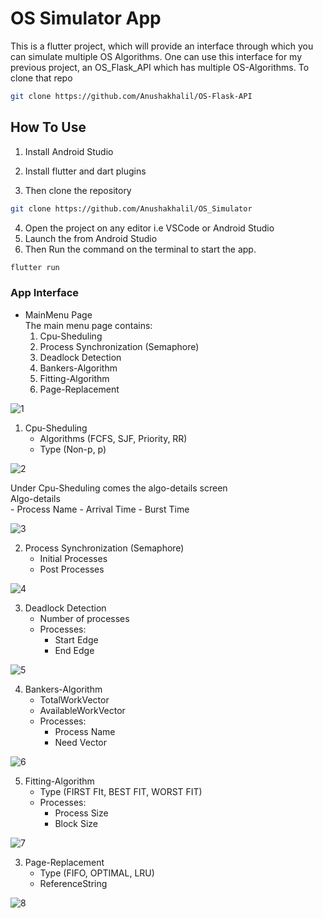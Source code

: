 # OS Simulator App

This is a flutter project, which will provide an interface through which you can simulate multiple OS Algorithms.
One can use this interface for my previous project, an OS_Flask_API which has multiple OS-Algorithms. To clone that repo

```bash
git clone https://github.com/Anushakhalil/OS-Flask-API
```

## How To Use
1. Install Android Studio
2. Install flutter and dart plugins

3. Then clone the repository
```bash
git clone https://github.com/Anushakhalil/OS_Simulator
```

4. Open the project on any editor i.e VSCode or Android Studio
5. Launch the from Android Studio
6. Then Run the command on the terminal to start the app.
```bash
flutter run
```

### App Interface
- MainMenu Page <br/>
    The main menu page contains:
    1. Cpu-Sheduling <br/>
    2. Process Synchronization (Semaphore)
    3. Deadlock Detection
    4. Bankers-Algorithm
    5. Fitting-Algorithm
    6. Page-Replacement


![1](https://github.com/Anushakhalil/OS_Simulator/tree/master/images/pic_1.png "Screen image for Main-Menu")


1. Cpu-Sheduling <br/>
    - Algorithms (FCFS, SJF, Priority, RR)
    - Type (Non-p, p)  


![2](https://github.com/Anushakhalil/OS_Simulator/tree/master/images/pic_2.png "Screen image for Cpu-Sheduling")


Under Cpu-Sheduling comes the algo-details screen    
Algo-details <br/>
    - Process Name
    - Arrival Time
    - Burst Time


![3](https://github.com/Anushakhalil/OS_Simulator/tree/master/images/pic_3.png "Screen image for Algo-Details")


2. Process Synchronization (Semaphore)  <br/>
    - Initial Processes
    - Post Processes


![4](https://github.com/Anushakhalil/OS_Simulator/tree/master/images/pic_4.png "Screen image for Process-Synchronization")


3. Deadlock Detection <br/>
    - Number of processes
    - Processes:
        - Start Edge
        - End Edge


![5](https://github.com/Anushakhalil/OS_Simulator/tree/master/images/pic_5.png "Screen image for Deadlock-Detection")


4. Bankers-Algorithm <br/>
    - TotalWorkVector
    - AvailableWorkVector
    - Processes:
        - Process Name
        - Need Vector


![6](https://github.com/Anushakhalil/OS_Simulator/tree/master/images/pic_6.png "Screen image for Bankers-Algorithm")


5. Fitting-Algorithm <br/>
    - Type (FIRST FIt, BEST FIT, WORST FIT)
    - Processes:
        - Process Size
        - Block Size


![7](https://github.com/Anushakhalil/OS_Simulator/tree/master/images/pic_7.png "Screen image for Fitting-Algorithm")


3. Page-Replacement <br/>
    - Type (FIFO, OPTIMAL, LRU)
    - ReferenceString


![8](https://github.com/Anushakhalil/OS_Simulator/tree/master/images/pic_8.png "Screen image for Page-Replacement")
